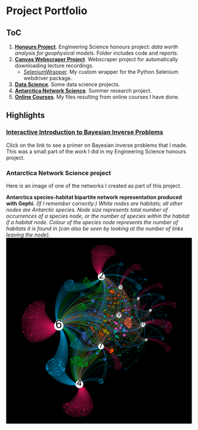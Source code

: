 # Project Portfolio
## ToC
1. [**Honours Project**](https://github.com/HenryAlferink/PORTFOLIO/tree/main/Honours_Project). Engineering Science honours project: *data worth analysis for geophysical models*. Folder includes code and reports.
2. [**Canvas Webscraper Project**](https://github.com/HenryAlferink/PORTFOLIO/tree/main/Canvas_Webscraper_Project). Webscraper project for automatically downloading lecture recordings.
    * [SeleniumWrapper](https://github.com/HenryAlferink/PORTFOLIO/tree/main/Canvas_Webscraper_Project/SeleniumWrapper). My custom wrapper for the Python Selenium webdriver package.
3. [**Data Science**](https://github.com/HenryAlferink/PORTFOLIO/tree/main/Data_Science). Some data science projects.
4. [**Antarctica Network Science**](https://github.com/HenryAlferink/PORTFOLIO/tree/main/Antarctica_Network_Science). Summer research project.
5. [**Online Courses**](https://github.com/HenryAlferink/PORTFOLIO/tree/main/Online_Courses). My files resulting from online courses I have done.

## Highlights
### [Interactive Introduction to Bayesian Inverse Problems](https://share.streamlit.io/henryalferink/portfolio/main/Honours_Project/Code/Streamlit_app/Ballistics_Problem_Streamlit.py)
Click on the link to see a primer on Bayesian inverse problems that I made. This was a small part of the work I did in my Engineering Science honours project.

### Antarctica Network Science project
Here is an image of one of the networks I created as part of this project.

**Antarctica species-habitat bipartite network representation produced with Gephi.** *(If I remember correctly:) White nodes are habitats; all other nodes are Antarctic species. Node size represents total number of occurrences of a species node, or the number of species within the habitat if a habitat node. Colour of the species node represents the number of habitats it is found in (can also be seen by looking at the number of links leaving the node).*
![Species-habitat network representation](species-habitat-network.png)

